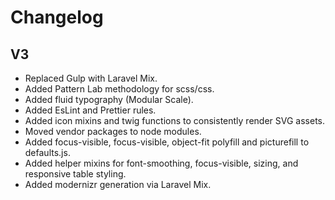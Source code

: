 # Changelog

## V3

- Replaced Gulp with Laravel Mix.
- Added Pattern Lab methodology for scss/css.
- Added fluid typography (Modular Scale).
- Added EsLint and Prettier rules.
- Added icon mixins and twig functions to consistently render SVG assets.
- Moved vendor packages to node modules.
- Added focus-visible, focus-visible, object-fit polyfill and picturefill to defaults.js.
- Added helper mixins for font-smoothing, focus-visible, sizing, and responsive table styling.
- Added modernizr generation via Laravel Mix.
